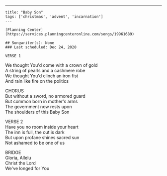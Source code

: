 ---
    title: "Baby Son"
    tags: ['christmas', 'advent', 'incarnation']
    ---

    [Planning Center](https://services.planningcenteronline.com/songs/19961689)

    ## Songwriter(s): None
    ### Last scheduled: Dec 24, 2020          

    VERSE 1  
We thought You'd come with a crown of gold  
A string of pearls and a cashmere robe  
We thought You'd clinch an iron fist  
And rain like fire on the politics  
  
CHORUS  
But without a sword, no armored guard  
But common born in mother's arms  
The government now rests upon  
The shoulders of this Baby Son  
  
VERSE 2  
Have you no room inside your heart  
The inn is full, the out is dark  
But upon profane shines sacred sun  
Not ashamed to be one of us  
  
BRIDGE  
Gloria, Allelu  
Christ the Lord  
We've longed for You
    